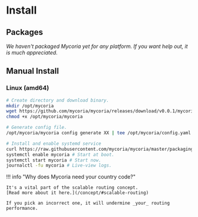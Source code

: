 # Install

## Packages

_We haven't packaged Mycoria yet for any platform. If you want help out, it is much appreciated._

## Manual Install

### Linux (amd64)

``` sh
# Create directory and download binary.
mkdir /opt/mycoria
wget https://github.com/mycoria/mycoria/releases/download/v0.0.1/mycoria_linux_amd64 -O /opt/mycoria/mycoria
chmod +x /opt/mycoria/mycoria

# Generate config file.
/opt/mycoria/mycoria config generate XX | tee /opt/mycoria/config.yaml # Replace XX with your country code.

# Install and enable systemd service
curl https://raw.githubusercontent.com/mycoria/mycoria/master/packaging/mycoria.service | sudo tee /etc/systemd/system/mycoria.service
systemctl enable mycoria # Start at boot.
systemctl start mycoria # Start now.
journalctl -fu mycoria # Live-view logs.
```

!!! info "Why does Mycoria need your country code?"

    It's a vital part of the scalable routing concept.  
    [Read more about it here.](/concept/#scalable-routing)
    
    If you pick an incorrect one, it will undermine _your_ routing performance.
